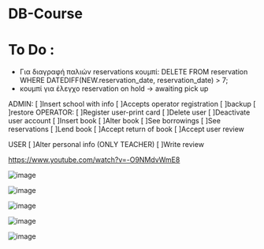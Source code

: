 # DB-Course

# To Do :

* Για διαγραφή παλιών reservations κουμπί: 
DELETE FROM reservation
    WHERE DATEDIFF(NEW.reservation_date, reservation_date) > 7;
* κουμπί για έλεγχο reservation on hold -> awaiting pick up


ADMIN:
    [ ]Insert school with info
    [ ]Accepts operator registration
    [ ]backup
    [ ]restore
OPERATOR:
    [ ]Register user-print card
    [ ]Delete user
    [ ]Deactivate user account
    [ ]Insert book
    [ ]Alter book
    [ ]See borrowings
    [ ]See reservations
    [ ]Lend book
    [ ]Accept return of book
    [ ]Accept user review


USER
    [ ]Alter personal info (ONLY TEACHER)
    [ ]Write review


https://www.youtube.com/watch?v=-O9NMdvWmE8

![image](https://github.com/StavrosLzp/DB-Course/assets/73658190/c7e988e9-dc65-48a6-bcf9-fb0981eb9828)

![image](https://github.com/StavrosLzp/DB-Course/assets/73658190/e7474e0b-8c2d-4067-86ef-844b6d689a00)

![image](https://github.com/StavrosLzp/DB-Course/assets/73658190/cf8b0cd9-ec53-4fa4-b8c2-68329305b071)

![image](https://github.com/StavrosLzp/DB-Course/assets/73658190/49ef7192-4656-42f8-9c41-2bfbfed54fce)

![image](https://github.com/StavrosLzp/DB-Course/assets/73658190/aea7213b-6f73-4c53-8d7a-20363a189c78)
